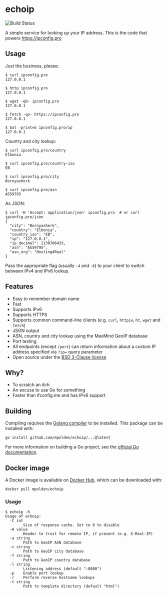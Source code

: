 # echoip

![Build Status](https://github.com/mpolden/echoip/workflows/ci/badge.svg)

A simple service for looking up your IP address. This is the code that powers
https://ipconfig.pro

## Usage

Just the business, please:

```
$ curl ipconfig.pro
127.0.0.1

$ http ipconfig.pro
127.0.0.1

$ wget -qO- ipconfig.pro
127.0.0.1

$ fetch -qo- https://ipconfig.pro
127.0.0.1

$ bat -print=b ipconfig.pro/ip
127.0.0.1
```

Country and city lookup:

```
$ curl ipconfig.pro/country
Elbonia

$ curl ipconfig.pro/country-iso
EB

$ curl ipconfig.pro/city
Bornyasherk

$ curl ipconfig.pro/asn
AS59795
```

As JSON:

```
$ curl -H 'Accept: application/json' ipconfig.pro  # or curl ipconfig.pro/json
{
  "city": "Bornyasherk",
  "country": "Elbonia",
  "country_iso": "EB",
  "ip": "127.0.0.1",
  "ip_decimal": 2130706433,
  "asn": "AS59795",
  "asn_org": "Hosting4Real"
}
```

Pass the appropriate flag (usually `-4` and `-6`) to your client to switch
between IPv4 and IPv6 lookup.

## Features

* Easy to remember domain name
* Fast
* Supports IPv6
* Supports HTTPS
* Supports common command-line clients (e.g. `curl`, `httpie`, `ht`, `wget` and `fetch`)
* JSON output
* ASN, country and city lookup using the MaxMind GeoIP database
* Port testing
* All endpoints (except `/port`) can return information about a custom IP address specified via `?ip=` query parameter
* Open source under the [BSD 3-Clause license](https://opensource.org/licenses/BSD-3-Clause)

## Why?

* To scratch an itch
* An excuse to use Go for something
* Faster than ifconfig.me and has IPv6 support

## Building

Compiling requires the [Golang compiler](https://golang.org/) to be installed.
This package can be installed with:

`go install github.com/mpolden/echoip/...@latest`

For more information on building a Go project, see the [official Go
documentation](https://golang.org/doc/code.html).

## Docker image

A Docker image is available on [Docker
Hub](https://hub.docker.com/r/mpolden/echoip), which can be downloaded with:

`docker pull mpolden/echoip`

### Usage

```
$ echoip -h
Usage of echoip:
  -C int
    	Size of response cache. Set to 0 to disable
  -H value
    	Header to trust for remote IP, if present (e.g. X-Real-IP)
  -a string
    	Path to GeoIP ASN database
  -c string
    	Path to GeoIP city database
  -f string
    	Path to GeoIP country database
  -l string
    	Listening address (default ":8080")
  -p	Enable port lookup
  -r	Perform reverse hostname lookups
  -t string
    	Path to template directory (default "html")
```
